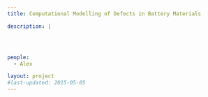 ```yaml
---
title: Computational Modelling of Defects in Battery Materials

description: |




people:
  - Alex

layout: project
#last-updated: 2015-05-05
---
```

